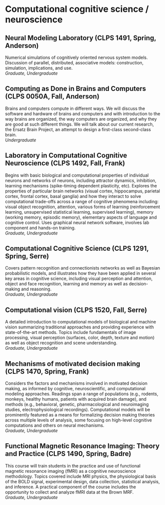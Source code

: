 # Computational cognitive science / neuroscience

## Neural Modeling Laboratory (CLPS 1491, Spring, Anderson)

Numerical simulations of cognitively oriented nervous system models. Discussion of parallel, distributed, associative models: construction, simulation, implications, and use.  
*Graduate, Undergraduate*

## Computing as Done in Brains and Computers (CLPS 0050A, Fall, Anderson)

Brains and computers compute in different ways. We will discuss the software and hardware of brains and computers and with introduction to the way brains are organized, the way computers are organized, and why they are good at such different things. We will talk about our current research, the Ersatz Brain Project, an attempt to design a first-class second-class brain.  
*Undergraduate*

## Laboratory in Computational Cognitive Neuroscience (CLPS 1492, Fall, Frank)

Begins with basic biological and computational properties of individual neurons and networks of neurons, including attractor dynamics, inhibition, learning mechanisms (spike-timing dependent plasticity, etc). Explores the properties of particular brain networks (visual cortex, hippocampus, parietal cortex, frontal cortex, basal ganglia) and how they interact to solve computational trade-offs across a range of cognitive phenomena including: visual object recognition, attention, various forms of learning (reinforcement learning, unsupervised statistical learning, supervised learning), memory (working memory, episodic memory), elementary aspects of language and cognitive control. Uses graphical neural network software, involves lab component and hands-on training.  
*Graduate, Undergraduate*

## Computational Cognitive Science (CLPS 1291, Spring, Serre)

Covers pattern recognition and connectionists networks as well as Bayesian probabilistic models, and illustrates how they have been applied in several key areas in cognitive science, including visual perception and attention, object and face recognition, learning and memory as well as decision-making and reasoning.  
*Graduate, Undergraduate*

## Computational vision (CLPS 1520, Fall, Serre)

A detailed introduction to computational models of biological and machine vision summarizing traditional approaches and providing experience with state-of-the-art methods. Topics include fundamentals of image processing, visual perception (surfaces, color, depth, texture and motion) as well as object recognition and scene understanding.  
*Graduate, Undergraduate*

## Mechanisms of motivated decision making (CLPS 1470, Spring, Frank)

Considers the factors and mechanisms involved in motivated decision making, as informed by cognitive, neuroscientific, and computational modeling approaches. Readings span a range of populations (e.g., rodents, monkeys, healthy humans, patients with acquired brain damage), and methods (e.g., behavioral, genetic, pharmacological and neuroimaging studies, electrophysiological recordings). Computational models will be prominently featured as a means for formalizing decision making theories across multiple levels of analysis, some focusing on high-level cognitive computations and others on neural mechanisms.  
*Graduate, Undergraduate*

## Functional Magnetic Resonance Imaging: Theory and Practice (CLPS 1490, Spring, Badre)

This course will train students in the practice and use of functional magnetic resonance imaging (fMRI) as a cognitive neuroscience methodology. Topics covered include MRI physics, the physiological basis of the BOLD signal, experimental design, data collection, statistical analysis, and inference. A practical component of the course includes the opportunity to collect and analyze fMRI data at the Brown MRF.  
*Graduate, Undergraduate*